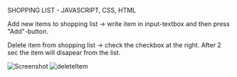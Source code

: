 SHOPPING LIST - JAVASCRIPT, CSS, HTML

Add new items to shopping list -> write item in input-textbox and then press "Add"-button.

Delete item from shopping list -> check the checkbox at the right. After 2 sec the item will disapear from the list.

![Screenshot](Images/shoppingList.png)
![deleteItem](Images/deleteItem.png)
